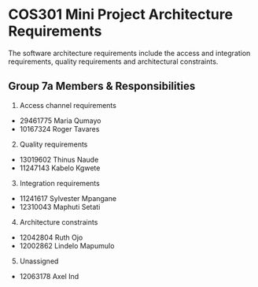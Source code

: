 # COS301 Mini Project Architecture Requirements
The software architecture requirements include the access and integration requirements, quality requirements and architectural constraints.

## 	Group 7a Members & Responsibilities 
1. Access channel requirements
  * 29461775 Maria Qumayo
  * 10167324 Roger Tavares
2. Quality requirements 
  * 13019602 Thinus Naude
  * 11247143 Kabelo Kgwete 
3. Integration requirements
  * 11241617 Sylvester Mpangane
  * 12310043 Maphuti Setati
4. Architecture constraints
  * 12042804 Ruth Ojo
  * 12002862 Lindelo Mapumulo
5. Unassigned 
  * 12063178 Axel Ind
